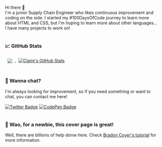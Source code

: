Hi there 👋 <br>
I'm a junior Supply Chain Engineer who likes continuous improvement and coding on the side. I started my #100DaysOfCode journey to learn more about HTML and CSS, but I'm hoping to learn more about other languages... I have many projects to work on!
<br><br>
### 📈 GitHub Stats
<a href="https://github.com/lekurozifuru">
  <img align="center" style="margin:0.5rem" src="https://github-readme-stats.vercel.app/api/top-langs/?username=lekurozifuru&theme=gotham" />
</a>
<a href="https://github.com/lekurozifuru">
  <img align="center" style="margin:0.5rem" src="https://github-readme-stats.vercel.app/api?username=lekurozifuru&show_icons=true&line_height=27&count_private=true&theme=gotham" alt="Claire's GitHub Stats" />
</a>
<br><br>

### 💬 Wanna chat?
I'm always looking for improvement, so if you need something or want to chat, you can contact me here! <br><br>
[![Twitter Badge](https://img.shields.io/badge/Twitter-Profile-informational?style=flat&logo=twitter&logoColor=white&color=1CA2F1)](https://twitter.com/kurozifuru)
[![CodePen Badge](https://img.shields.io/badge/CodePen-Profile-informational?style=flat&logo=codepen&logoColor=white&color=black)](https://codepen.io/lekurozifuru)
<br><br>

### 🤔 Wao, for a newbie, this cover page is great!
Well, there are billions of help donw here. Check <a href="https://daily.dev/posts/creating-a-killer-github-profile-readme-part-1">Bradon Coyer's tutorial</a> for more information.
